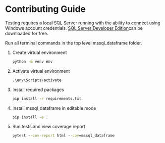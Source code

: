 # Contributing Guide

Testing requires a local SQL Server running with the ability to connect using Windows account credentials.  [SQL Server Developer Edition](https://www.microsoft.com/en-us/sql-server/sql-server-downloads)can be downloaded for free.

Run all terminal commands in the top level mssql_dataframe folder.

1. Create virtual environment

    ``` cmd
    python -m venv env
    ```

2. Activate virtual environment

    ``` cmd
    .\env\Scripts\activate
    ```

3. Install required packages

    ``` cmd
    pip install -r requirements.txt
    ```

4. Install mssql_dataframe in editable mode

    ``` cmd
    pip install -e .
    ```

5. Run tests and view coverage report

    ``` cmd
    pytest --cov-report html --cov=mssql_dataframe
    ```
